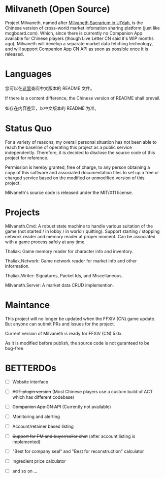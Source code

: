 # Milvaneth (Open Source)

Project Milvaneth, named after [Milvaneth Sacrarium in Ul'dah](https://ffxiv.gamerescape.com/wiki/Milvaneth_Sacrarium), is the Chinese version of cross-world market infomation sharing platform (just like mogboard.com). Which, since there is currently no Companion App available for Chinese players (though Live Letter CN said it's WIP months ago), Milvaneth will develop a separate market data fetching technology, and will support Companion App CN API as soon as possible once it is released.

# Languages

您可以在[这里](https://github.com/menphina/Milvaneth/blob/master/README-zh-cn.md)查阅中文版本的 README 文件。

If there is a content difference, the Chinese version of README shall prevail.

如存在内容差异，以中文版本的 README 为准。

# Status Quo

For a variety of reasons, my overall personal situation has not been able to reach the baseline of operating this project as a public service independently. Therefore, it is decided to disclose the source code of this project for reference.

Permission is hereby granted, free of charge, to any person obtaining a copy of this software and associated documentation files to set up a free or charged service based on the modified or unmodified version of this project.

Milvaneth's source code is released under the MIT/X11 license.

# Projects

Milvaneth.Cmd: A robust state machine to handle various suitation of the game (not started / in lobby / in world / quitting). Support starting / stopping network reader and memory reader at proper moment. Can be associated with a game process safely at any time.

Thaliak: Game memory reader for character info and inventory.

Thaliak.Network: Game network reader for market info and other information.

Thaliak.Writer: Signatures, Packet Ids, and Miscellaneous.

Milvaneth.Server: A market data CRUD implemention.

# Maintance

This project will no longer be updated when the FFXIV (CN) game update. But anyone can submit PRs and Issues for the project.

Current version of Milvaneth is ready for FFXIV (CN) 5.0x.

As it is modified before publish, the source code is not guranteed to be bug-free.

# BETTERDOs

- [ ] Website interface

- [ ] ~~ACT plugin version~~ (Most Chinese players use a custom build of ACT which has different codebase)

- [ ] ~~Companion App CN API~~ (Currently not available)

- [ ] Monitoring and alerting

- [ ] Account/retainer based listing

- [ ] ~~Support for PM and buyer/seller chat~~ (after account listing is implemented)

- [ ] "Best for company seal" and "Best for reconstruction" calculator

- [ ] Ingredient price calculator

- [ ] and so on ...

